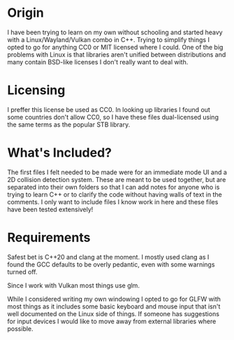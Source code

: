 # Origin
  I have been trying to learn on my own without schooling and started heavy with a Linux/Wayland/Vulkan combo in C++.  Trying to simplify things I opted to go for anything CC0 or MIT licensed where I could.  One of the big problems with Linux is that libraries aren't unified between distributions and many contain BSD-like licenses I don't really want to deal with.

# Licensing
  I preffer this license be used as CC0.  In looking up libraries I found out some countries don't allow CC0, so I have these files dual-licensed using the same terms as the popular STB library.

# What's Included?
  The first files I felt needed to be made were for an immediate mode UI and a 2D collision detection system.  These are meant to be used together, but are separated into their own folders so that I can add notes for anyone who is trying to learn C++ or to clarify the code without having walls of text in the comments.  I only want to include files I know work in here and these files have been tested extensively!

# Requirements
  Safest bet is C++20 and clang at the moment.  I mostly used clang as I found the GCC defaults to be overly pedantic, even with some warnings turned off.

  Since I work with Vulkan most things use glm.

  While I considered writing my own windowing I opted to go for GLFW with most things as it includes some basic keyboard and mouse input that isn't well documented on the Linux side of things.  If someone has suggestions for input devices I would like to move away from external libraries where possible.
